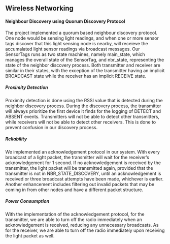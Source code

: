 ## Wireless Networking

#### Neighbour Discovery using Quorum Discovery Protocol
The project implemented a quorum based neighbour discovery protocol. One node would be sensing light readings, and when one or more sensor tags discover that this light sensing node is nearby, will receieve the accumalated light sensor readings via broadcast messages. Our SensorTags runs as two state machines, namely main_state, which manages the overall state of the SensorTag, and nbr_state, representing the state of the neighbor discovery process. Both transmitter and receiver are similar in their states, with the exception of the transmitter having an implicit BROADCAST state while the receiver has an implicit RECEIVE state.
  
##### Proximity Detection
Proximity detection is done using the RSSI value that is detected during the neighbor discovery process. During the discovery process, the transmitter will always prioritize the first device it finds for the logging of DETECT and ABSENT events. Transmitters will not be able to detect other transmitters, while receivers will not be able to detect other receivers. This is done to prevent confusion in our discovery process.

##### Reliability
We implemented an acknowledgement protocol in our system. With every broadcast of a light packet, the transmitter will wait for the receiver’s acknowledgement for 1 second. If no acknowledgement is received by the transmitter, the light packet will be transmitted again, provided that the transmitter is not in NBR_STATE_DISCOVERY, until an acknowledgement is received or three broadcast attempts have been made, whichever is earlier. Another enhancement includes filtering out invalid packets that may be coming in from other nodes and have a different packet structure.

##### Power Consumption
With the implementation of the acknowledgement protocol, for the transmitter, we are able to turn off the radio immediately when an acknowledgement is received, reducing any unnecessary broadcasts. As for the receiver, we are able to turn off the radio immediately upon receiving the light packet as well.
<!--

**Here are some ideas to get you started:**

🙋‍♀️ A short introduction - what is your organization all about?
🌈 Contribution guidelines - how can the community get involved?
👩‍💻 Useful resources - where can the community find your docs? Is there anything else the community should know?
🍿 Fun facts - what does your team eat for breakfast?
🧙 Remember, you can do mighty things with the power of [Markdown](https://docs.github.com/github/writing-on-github/getting-started-with-writing-and-formatting-on-github/basic-writing-and-formatting-syntax)
-->
